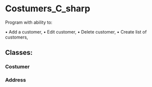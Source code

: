 # Costumers_C_sharp

Program with ability to:

•         Add a customer,
•         Edit customer,
•         Delete customer,
•         Create list of customers,

## Classes:

### Costumer


### Address

